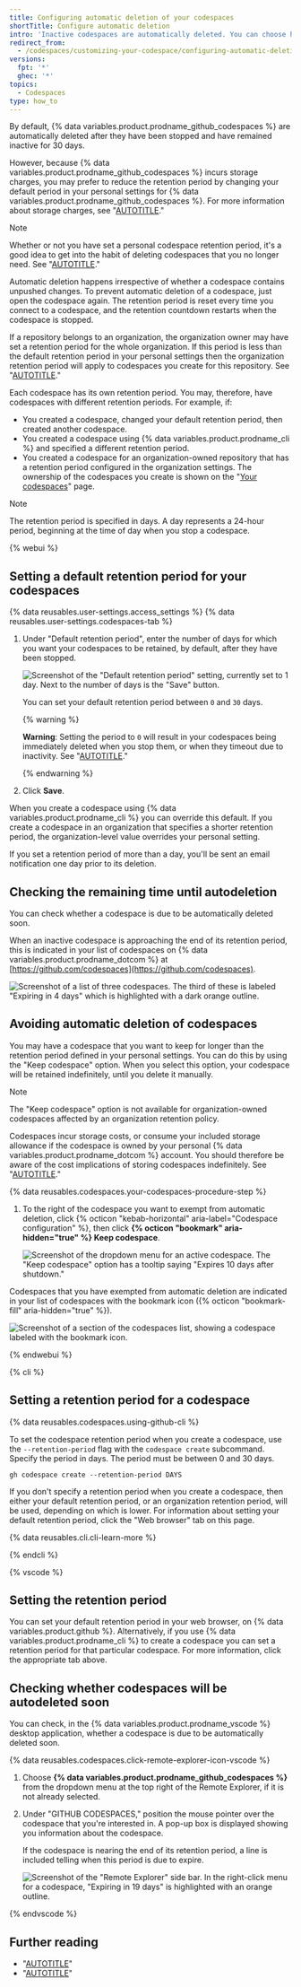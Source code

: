 ```yaml
---
title: Configuring automatic deletion of your codespaces
shortTitle: Configure automatic deletion
intro: 'Inactive codespaces are automatically deleted. You can choose how long your stopped codespaces are retained, up to a maximum of 30 days.'
redirect_from:
  - /codespaces/customizing-your-codespace/configuring-automatic-deletion-of-your-codespaces
versions:
  fpt: '*'
  ghec: '*'
topics:
  - Codespaces
type: how_to
---
```


By default, {% data variables.product.prodname_github_codespaces %} are automatically deleted after they have been stopped and have remained inactive for 30 days.

However, because {% data variables.product.prodname_github_codespaces %} incurs storage charges, you may prefer to reduce the retention period by changing your default period in your personal settings for {% data variables.product.prodname_github_codespaces %}. For more information about storage charges, see "[AUTOTITLE](/billing/managing-billing-for-your-products/managing-billing-for-github-codespaces/about-billing-for-github-codespaces#codespaces-pricing)."

> [!NOTE]
> Whether or not you have set a personal codespace retention period, it's a good idea to get into the habit of deleting codespaces that you no longer need. See "[AUTOTITLE](/codespaces/developing-in-a-codespace/deleting-a-codespace)."

Automatic deletion happens irrespective of whether a codespace contains unpushed changes. To prevent automatic deletion of a codespace, just open the codespace again. The retention period is reset every time you connect to a codespace, and the retention countdown restarts when the codespace is stopped.

If a repository belongs to an organization, the organization owner may have set a retention period for the whole organization. If this period is less than the default retention period in your personal settings then the organization retention period will apply to codespaces you create for this repository. See "[AUTOTITLE](/codespaces/managing-codespaces-for-your-organization/restricting-the-retention-period-for-codespaces)."

Each codespace has its own retention period. You may, therefore, have codespaces with different retention periods. For example, if:
* You created a codespace, changed your default retention period, then created another codespace.
* You created a codespace using {% data variables.product.prodname_cli %} and specified a different retention period.
* You created a codespace for an organization-owned repository that has a retention period configured in the organization settings. The ownership of the codespaces you create is shown on the "[Your codespaces](https://github.com/settings/codespaces)" page.

> [!NOTE]
> The retention period is specified in days. A day represents a 24-hour period, beginning at the time of day when you stop a codespace.

{% webui %}

## Setting a default retention period for your codespaces

{% data reusables.user-settings.access_settings %}
{% data reusables.user-settings.codespaces-tab %}
1. Under "Default retention period", enter the number of days for which you want your codespaces to be retained, by default, after they have been stopped.

   ![Screenshot of the "Default retention period" setting, currently set to 1 day. Next to the number of days is the "Save" button.](/assets/images/help/codespaces/setting-default-retention.png)

   You can set your default retention period between `0` and `30` days.

   {% warning %}

   **Warning**: Setting the period to `0` will result in your codespaces being immediately deleted when you stop them, or when they timeout due to inactivity. See "[AUTOTITLE](/codespaces/setting-your-user-preferences/setting-your-timeout-period-for-github-codespaces)."

   {% endwarning %}

1. Click **Save**.

When you create a codespace using {% data variables.product.prodname_cli %} you can override this default. If you create a codespace in an organization that specifies a shorter retention period, the organization-level value overrides your personal setting.

If you set a retention period of more than a day, you'll be sent an email notification one day prior to its deletion.

## Checking the remaining time until autodeletion

You can check whether a codespace is due to be automatically deleted soon.

When an inactive codespace is approaching the end of its retention period, this is indicated in your list of codespaces on {% data variables.product.prodname_dotcom %} at [https://github.com/codespaces](https://github.com/codespaces).

![Screenshot of a list of three codespaces. The third of these is labeled "Expiring in 4 days" which is highlighted with a dark orange outline.](/assets/images/help/codespaces/retention-deletion-message.png)

## Avoiding automatic deletion of codespaces

You may have a codespace that you want to keep for longer than the retention period defined in your personal settings. You can do this by using the "Keep codespace" option. When you select this option, your codespace will be retained indefinitely, until you delete it manually.

> [!NOTE]
> The "Keep codespace" option is not available for organization-owned codespaces affected by an organization retention policy.

Codespaces incur storage costs, or consume your included storage allowance if the codespace is owned by your personal {% data variables.product.prodname_dotcom %} account. You should therefore be aware of the cost implications of storing codespaces indefinitely. See "[AUTOTITLE](/billing/managing-billing-for-your-products/managing-billing-for-github-codespaces/about-billing-for-github-codespaces#about-billing-for-storage-usage)."

{% data reusables.codespaces.your-codespaces-procedure-step %}
1. To the right of the codespace you want to exempt from automatic deletion, click {% octicon "kebab-horizontal" aria-label="Codespace configuration" %}, then click **{% octicon "bookmark" aria-hidden="true" %} Keep codespace**.

   ![Screenshot of the dropdown menu for an active codespace. The "Keep codespace" option has a tooltip saying "Expires 10 days after shutdown."](/assets/images/help/codespaces/keep-codespace.png)

Codespaces that you have exempted from automatic deletion are indicated in your list of codespaces with the bookmark icon ({% octicon "bookmark-fill" aria-hidden="true" %}).

![Screenshot of a section of the codespaces list, showing a codespace labeled with the bookmark icon.](/assets/images/help/codespaces/keep-codespace-bookmarked.png)

{% endwebui %}

{% cli %}

## Setting a retention period for a codespace

{% data reusables.codespaces.using-github-cli %}

To set the codespace retention period when you create a codespace, use the `--retention-period` flag with the `codespace create` subcommand. Specify the period in days. The period must be between 0 and 30 days.

```shell
gh codespace create --retention-period DAYS
```

If you don't specify a retention period when you create a codespace, then either your default retention period, or an organization retention period, will be used, depending on which is lower. For information about setting your default retention period, click the "Web browser" tab on this page.

{% data reusables.cli.cli-learn-more %}

{% endcli %}

{% vscode %}

## Setting the retention period

You can set your default retention period in your web browser, on {% data variables.product.github %}. Alternatively, if you use {% data variables.product.prodname_cli %} to create a codespace you can set a retention period for that particular codespace. For more information, click the appropriate tab above.

## Checking whether codespaces will be autodeleted soon

You can check, in the {% data variables.product.prodname_vscode %} desktop application, whether a codespace is due to be automatically deleted soon.

{% data reusables.codespaces.click-remote-explorer-icon-vscode %}
1. Choose **{% data variables.product.prodname_github_codespaces %}** from the dropdown menu at the top right of the Remote Explorer, if it is not already selected.
1. Under "GITHUB CODESPACES," position the mouse pointer over the codespace that you're interested in. A pop-up box is displayed showing you information about the codespace.

   If the codespace is nearing the end of its retention period, a line is included telling when this period is due to expire.

   ![Screenshot of the "Remote Explorer" side bar. In the right-click menu for a codespace, "Expiring in 19 days" is highlighted with an orange outline.](/assets/images/help/codespaces/vscode-deleting-in-5-days.png)

{% endvscode %}

## Further reading

* "[AUTOTITLE](/codespaces/customizing-your-codespace)"
* "[AUTOTITLE](/codespaces/managing-your-codespaces)"

